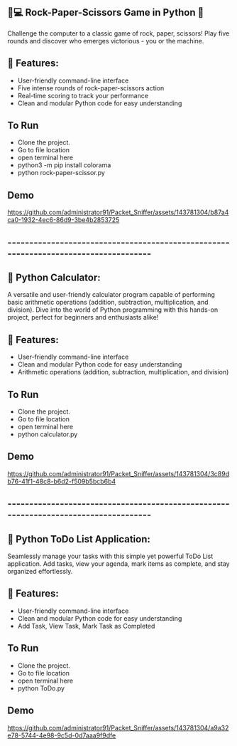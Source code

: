 ## 🤖💻 Rock-Paper-Scissors Game in Python 📜
Challenge the computer to a classic game of rock, paper, scissors! Play five rounds and discover who emerges victorious - you or the machine.


## 🚀 Features:
- User-friendly command-line interface
- Five intense rounds of rock-paper-scissors action
- Real-time scoring to track your performance
- Clean and modular Python code for easy understanding

## To Run
- Clone the project.
- Go to file location
- open terminal here
- python3 -m pip install colorama
- python rock-paper-scissor.py


## Demo
https://github.com/administrator91/Packet_Sniffer/assets/143781304/b87a4ca0-1932-4ec6-86d9-3be4b2853725


## ------------------------------------------------------------------------------------


## 🧮 Python Calculator:
A versatile and user-friendly calculator program capable of performing basic arithmetic operations (addition, subtraction, multiplication, and division). Dive into the world of Python programming with this hands-on project, perfect for beginners and enthusiasts alike! 


## 🚀 Features:
- User-friendly command-line interface
- Clean and modular Python code for easy understanding
- Arithmetic operations (addition, subtraction, multiplication, and division)


## To Run
- Clone the project.
- Go to file location
- open terminal here
- python calculator.py


## Demo
https://github.com/administrator91/Packet_Sniffer/assets/143781304/3c89db76-41f1-48c8-b6d2-f509b5bcb6b4


## ------------------------------------------------------------------------------------

## 📝 Python ToDo List Application:
Seamlessly manage your tasks with this simple yet powerful ToDo List application. Add tasks, view your agenda, mark items as complete, and stay organized effortlessly.

## 🚀 Features:
- User-friendly command-line interface
- Clean and modular Python code for easy understanding
- Add Task, View Task, Mark Task as Completed


## To Run
- Clone the project.
- Go to file location
- open terminal here
- python ToDo.py


## Demo
https://github.com/administrator91/Packet_Sniffer/assets/143781304/a9a32e78-5744-4e98-9c5d-0d7aaa9f9dfe

